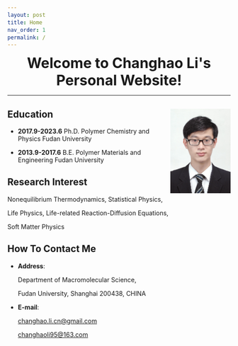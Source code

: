 ```yaml
---
layout: post
title: Home
nav_order: 1
permalink: /
---
```


<center><font size=6><b>Welcome to Changhao Li's Personal Website!</b></font></center>

---

## Education <img align="right" src="/Figures/My Photo.JPG" style="zoom: 25%;" />

- **2017.9-2023.6** Ph.D.   Polymer Chemistry and Physics      Fudan University 

- **2013.9-2017.6** B.E.    Polymer Materials and Engineering  Fudan University

## Research Interest

Nonequilibrium Thermodynamics, Statistical Physics,

Life Physics, Life-related Reaction-Diffusion Equations,

Soft Matter Physics

## How To Contact Me

- <b>Address</b>: 

  Department of Macromolecular Science,
  
  Fudan University, Shanghai 200438, CHINA
  
- <b>E-mail</b>: 

  changhao.li.cn@gmail.com
  
  changhaoli95@163.com
                  
